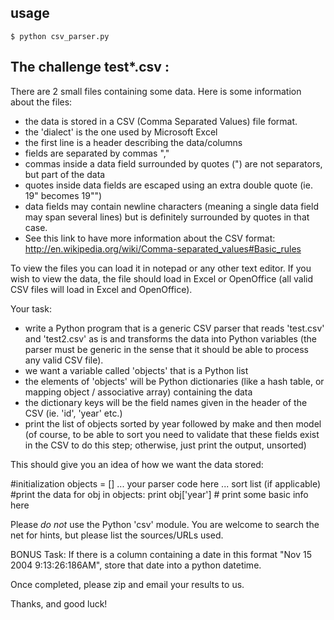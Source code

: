## usage
```
$ python csv_parser.py
```

## The challenge test*.csv :
There are 2 small files containing some data.  Here is some information about the files:
- the data is stored in a CSV (Comma Separated Values) file format.
- the 'dialect' is the one used by Microsoft Excel
- the first line is a header describing the data/columns
- fields are separated by commas ","
- commas inside a data field surrounded by quotes (") are not separators, but part of the data
- quotes inside data fields are escaped using an extra double quote (ie. 19" becomes 19"")
- data fields may contain newline characters (meaning a single data field may span several lines) but is definitely surrounded by quotes in that case.
- See this link to have more information about the CSV format: http://en.wikipedia.org/wiki/Comma-separated_values#Basic_rules

To view the files you can load it in notepad or any other text editor.  If you wish to view the data, the file should load in Excel or OpenOffice (all valid CSV files will load in Excel and OpenOffice).

Your task:

- write a Python program that is a generic CSV parser that reads 'test.csv' and 'test2.csv' as is and transforms the data into Python variables (the parser must be generic in the sense that it should be able to process any valid CSV file).
- we want a variable called 'objects' that is a Python list
- the elements of 'objects' will be Python dictionaries (like a hash table, or mapping object / associative array) containing the data
- the dictionary keys will be the field names given in the header of the CSV (ie. 'id', 'year' etc.)
- print the list of objects sorted by year followed by make and then model (of course, to be able to sort you need to validate that these fields exist in the CSV to do this step; otherwise, just print the output, unsorted)

This should give you an idea of how we want the data stored:

#initialization
objects = []
... your parser code here
... sort list (if applicable)
#print the data
for obj in objects:
print obj['year']   # print some basic info here

Please *do not* use the Python 'csv' module.  You are welcome to search the net for hints, but please list the sources/URLs used.

BONUS Task: If there is a column containing a date in this format "Nov 15 2004  9:13:26:186AM", store that date into a python datetime.


Once completed, please zip and email your results to us.

Thanks, and good luck!
